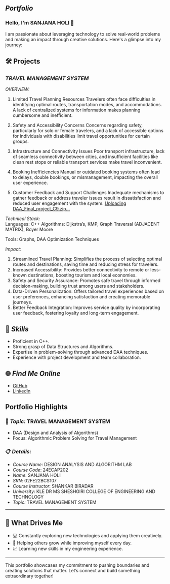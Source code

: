 ## *Portfolio*
### Hello, I'm SANJANA HOLI 👋

I am passionate about leveraging technology to solve real-world problems and making an impact through creative solutions. 
Here's a glimpse into my journey:  


## 🛠️ Projects

### *TRAVEL MANAGEMENT SYSTEM*  

*OVERVIEW:* 

1. Limited Travel Planning Resources
 Travelers often face difficulties in identifying optimal routes, transportation modes, and accommodations. 
 A lack of centralized systems for information makes planning cumbersome and inefficient.
 
2. Safety and Accessibility Concerns
 Concerns regarding safety, particularly for solo or female travelers, and a lack of accessible
 options for individuals with disabilities limit travel opportunities for certain groups.

3. Infrastructure and Connectivity Issues
 Poor transport infrastructure, lack of seamless connectivity between cities, and insufficient facilities 
 like clean rest stops or reliable transport services make travel inconvenient.

4. Booking Inefficiencies
 Manual or outdated booking systems often lead to delays, double bookings, or mismanagement, 
 impacting the overall user experience.

5. Customer Feedback and Support Challenges
 Inadequate mechanisms to gather feedback or address traveler issues result in dissatisfaction and 
 reduced user engagement with the system.
[Uploading DAA_Final_project_C9.zip…]()


*Technical Stack:*  
Languages: C++
Algorithms: Dijkstra’s, KMP, Graph Traversal (ADJACENT MATRIX), Boyer Moore 

Tools: Graphs, DAA Optimization Techniques

*Impact:* 
1. Streamlined Travel Planning:
     Simplifies the process of selecting optimal routes and destinations, saving time and reducing stress for travelers.
2. Increased Accessibility:
     Provides better connectivity to remote or less-known destinations, boosting tourism and local economies.     
3. Safety and Security Assurance:
     Promotes safe travel through informed decision-making, building trust among users and stakeholders.
4. Data-Driven Personalization:
     Offers tailored travel experiences based on user preferences, enhancing satisfaction and creating memorable journeys.
5. Better Feedback Integration:
    Improves service quality by incorporating user feedback, fostering loyalty and long-term engagement.

## 🚀 *Skills*  

- Proficient in C++. 
- Strong grasp of Data Structures and Algorithms.  
- Expertise in problem-solving through advanced DAA techniques.  
- Experience with project development and team collaboration.  


## 🌐 *Find Me Online*

- [GitHub](https://github.com/sanjanaholi/sanjanaholi-portfolio.github.io/blob/main/README.md)
- [LinkedIn](https://www.linkedin.com/in/sanjana-holi-5948a6290/)

## Portfolio Highlights

### 🎯 *Topic:* TRAVEL MANAGEMENT SYSTEM

- DAA (Design and Analysis of Algorithms)  
- Focus: Algorithmic Problem Solving for Travel Management  

### 📋 *Details:*

- *Course Name*: DESIGN ANALYSIS AND ALGORITHM LAB 
- *Course Code*: 24ECAP202  
- *Name*: SANJANA HOLI
- *SRN*: 02FE22BCS107
- *Course Instructor*: SHANKAR BIRADAR  
- *University*: KLE DR MS SHESHGIRI COLLEGE OF ENGINEERING AND TECHNOLOGY
- *Topic:* TRAVEL MANAGEMENT SYSTEM
---

## 🎨 What Drives Me  
- 💻 Constantly exploring new technologies and applying them creatively.
- 🤝 Helping others grow while improving myself every day.  
- 📈 Learning new skills in my engineering experience.  

---

This portfolio showcases my commitment to pushing boundaries and creating solutions that matter. 
Let’s connect and build something extraordinary together!
